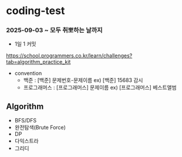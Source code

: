 # coding-test
### 2025-09-03 ~ 모두 취뽀하는 날까지

- 1일 1 커밋

https://school.programmers.co.kr/learn/challenges?tab=algorithm_practice_kit

- convention
  - 백준 : [백준] 문제번호-문제이름 ex) [백준] 15683 감시
  - 프로그래머스 : [프로그래머스] 문제이름 ex) [프로그래머스] 베스트앨범

## Algorithm
- BFS/DFS
- 완전탐색(Brute Force)
- DP
- 다익스트라
- 그리디
  
